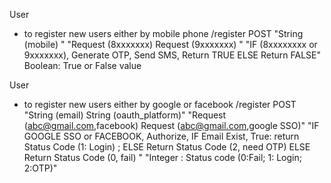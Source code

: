 User
 - to register new users either by mobile phone
/register
POST
"String (mobile)
"
"Request (8xxxxxxx)
Request (9xxxxxxx)
"
"IF (8xxxxxxxx or 9xxxxxxx), Generate OTP, Send SMS, Return TRUE
ELSE
Return FALSE"
Boolean: True or False value

User
 - to register new users either by google or facebook
/register
POST
"String (email)
String (oauth_platform)"
"Request (abc@gmail.com,facebook)
Request (abc@gmail.com,google SSO)"
"IF GOOGLE SSO or FACEBOOK, Authorize, IF Email Exist, True: return Status Code (1: Login) ; ELSE Return Status Code (2, need OTP)
ELSE Return Status Code (0, fail)
"
"Integer : Status code 
(0:Fail; 1: Login; 2:OTP)"
